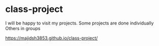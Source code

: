 # class-project
 I will be happy to visit my projects. Some projects are done individually Others in groups

https://majidsh3853.github.io/class-project/
